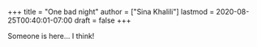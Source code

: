 +++
title = "One bad night"
author = ["Sina Khalili"]
lastmod = 2020-08-25T00:40:01-07:00
draft = false
+++

Someone is here... I think!
